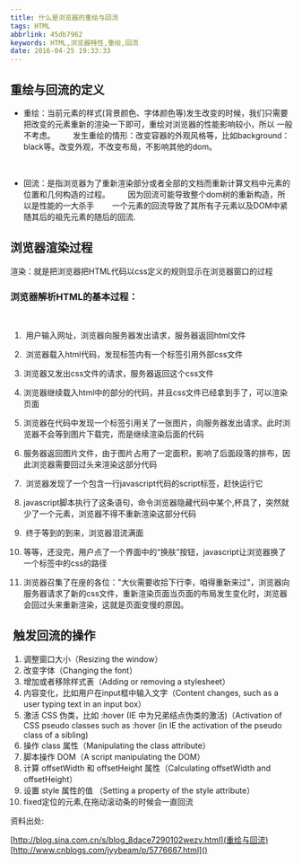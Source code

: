 ```yaml
---
title: 什么是浏览器的重绘与回流
tags: HTML
abbrlink: 45db7962
keywords: HTML,浏览器特性,重绘,回流
date: 2016-04-25 19:33:33
---
```

## 重绘与回流的定义
* 重绘：当前元素的样式(背景颜色、字体颜色等)发生改变的时候，我们只需要把改变的元素重新的渲染一下即可，重绘对浏览器的性能影响较小，所以 一般不考虑。
　　发生重绘的情形：改变容器的外观风格等，比如background：black等。改变外观，不改变布局，不影响其他的dom。

 
* 回流：是指浏览器为了重新渲染部分或者全部的文档而重新计算文档中元素的位置和几何构造的过程。
　　因为回流可能导致整个dom树的重新构造，所以是性能的一大杀手
　　一个元素的回流导致了其所有子元素以及DOM中紧随其后的祖先元素的随后的回流.
  
## 浏览器渲染过程　　
渲染：就是把浏览器把HTML代码以css定义的规则显示在浏览器窗口的过程 

### 浏览器解析HTML的基本过程：
 
1.  用户输入网址，浏览器向服务器发出请求，服务器返回html文件
 
2.  浏览器载入html代码，发现标签内有一个标签引用外部css文件
 
3. 浏览器又发出css文件的请求，服务器返回这个css文件
 
4. 浏览器继续载入html中的部分的代码，并且css文件已经拿到手了，可以渲染页面
 
5. 浏览器在代码中发现一个标签引用关了一张图片，向服务器发出请求。此时浏览器不会等到图片下载完，而是继续渲染后面的代码
 
6. 服务器返回图片文件，由于图片占用了一定面积，影响了后面段落的排布，因此浏览器需要回过头来渲染这部分代码
 
7.  浏览器发现了一个包含一行javascript代码的script标签，赶快运行它
 
8. javascript脚本执行了这条语句，命令浏览器隐藏代码中某个,杯具了，突然就少了一个元素，浏览器不得不重新渲染这部分代码
 
9.  终于等到的到来，浏览器泪流满面 
 
10. 等等，还没完，用户点了一个界面中的“换肤”按钮，javascript让浏览器换了一个标签中的css的路径


11. 浏览器召集了在座的各位："大伙需要收拾下行李，咱得重新来过"，浏览器向服务器请求了新的css文件，重新渲染页面当页面的布局发生变化时，浏览器会回过头来重新渲染，这就是页面变慢的原因。



##  触发回流的操作
1. 调整窗口大小（Resizing the window）
2. 改变字体（Changing the font）
3. 增加或者移除样式表（Adding or removing a stylesheet）
4. 内容变化，比如用户在input框中输入文字（Content changes, such as a user typing text in an input box）
5. 激活 CSS 伪类，比如 :hover (IE 中为兄弟结点伪类的激活)（Activation of CSS pseudo classes such as :hover (in IE the activation of the pseudo class of a sibling)
6. 操作 class 属性（Manipulating the class attribute）
7. 脚本操作 DOM（A script manipulating the DOM）
8. 计算 offsetWidth 和 offsetHeight 属性（Calculating offsetWidth and offsetHeight）
9. 设置 style 属性的值 （Setting a property of the style attribute）
10. fixed定位的元素,在拖动滚动条的时候会一直回流


资料出处:

[http://blog.sina.com.cn/s/blog_8dace7290102wezv.html](重绘与回流)
[http://www.cnblogs.com/jyybeam/p/5776667.html]()
